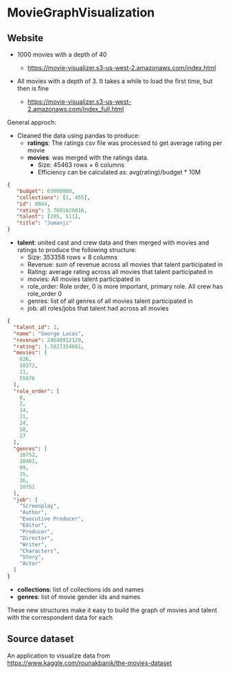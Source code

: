# MovieGraphVisualization

## Website
* 1000 movies with a depth of 40
  * https://movie-visualizer.s3-us-west-2.amazonaws.com/index.html

* All movies with a depth of 3. It takes a while to load the first time, but then is fine
  * https://movie-visualizer.s3-us-west-2.amazonaws.com/index_full.html




General approch:

* Cleaned the data using pandas to produce:
  * **ratings**: The ratings csv file was processed to get average rating per movie
  * **movies**: was merged with the ratings data. 
    * Size: 45463 rows × 6 columns
    * Efficiency can be calculated as: avg(rating)/budget * 10M

 ```json
{
    "budget": 65000000,
    "collections": [1, 455],
    "id": 8844,
    "rating": 3.7601626016,
    "talent": [205, 511],
    "title": "Jumanji"
}
```
  * **talent**: united cast and crew data and then merged with movies and ratings to produce the following structure:
    * Size: 353358 rows × 8 columns
    * Revenue: sum of revenue across all movies that talent participated in
    * Rating: average rating across all movies that talent participated in
    * movies: All movies talent participated in
    * role_order: Role order, 0 is more important, primary role. All crew has role_order 0
    * genres: list of all genres of all movies talent participated in
    * job: all roles/jobs that talent had across all movies
```json
{
  "talent_id": 1,
  "name": "George Lucas",
  "revenue": 24640912129,
  "rating": 1.5837354681,
  "movies": [
    636,
    10372,
    11,
    55676
  ],
  "role_order": [
    0,
    2,
    14,
    21,
    24,
    58,
    27
  ],
  "genres": [
    10752,
    10402,
    99,
    35,
    36,
    10751
  ],
  "job": [
    "Screenplay",
    "Author",
    "Executive Producer",
    "Editor",
    "Producer",
    "Director",
    "Writer",
    "Characters",
    "Story",
    "Actor"
  ]
}
```
  * **collections**: list of collections ids and names
  * **genres**: list of movie gender ids and names

These new structures make it easy to build the graph of movies and talent with the correspondent data for each

## Source dataset
An application to visualize data from https://www.kaggle.com/rounakbanik/the-movies-dataset

